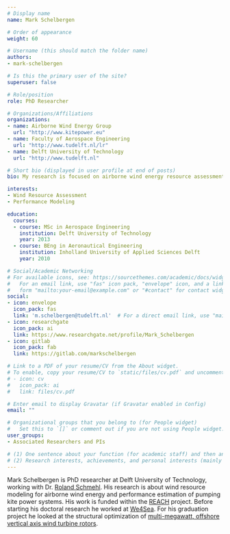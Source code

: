 ```yaml
---
# Display name
name: Mark Schelbergen

# Order of appearance
weight: 60

# Username (this should match the folder name)
authors:
- mark-schelbergen

# Is this the primary user of the site?
superuser: false

# Role/position
role: PhD Researcher

# Organizations/Affiliations
organizations:
- name: Airborne Wind Energy Group
  url: "http://www.kitepower.eu"
- name: Faculty of Aerospace Engineering
  url: "http://www.tudelft.nl/lr"
- name: Delft University of Technology
  url: "http://www.tudelft.nl"

# Short bio (displayed in user profile at end of posts)
bio: My research is focused on airborne wind energy resource assessment and performance modeling.

interests:
- Wind Resource Assessment
- Performance Modeling

education:
  courses:
  - course: MSc in Aerospace Engineering
    institution: Delft University of Technology
    year: 2013
  - course: BEng in Aeronautical Engineering
    institution: Inholland University of Applied Sciences Delft
    year: 2010

# Social/Academic Networking
# For available icons, see: https://sourcethemes.com/academic/docs/widgets/#icons
#   For an email link, use "fas" icon pack, "envelope" icon, and a link in the
#   form "mailto:your-email@example.com" or "#contact" for contact widget.
social:
- icon: envelope
  icon_pack: fas
  link: 'm.schelbergen@tudelft.nl'  # For a direct email link, use "mailto:test@example.org".
- icon: researchgate
  icon_pack: ai
  link: https://www.researchgate.net/profile/Mark_Schelbergen
- icon: gitlab
  icon_pack: fab
  link: https://gitlab.com/markschelbergen

# Link to a PDF of your resume/CV from the About widget.
# To enable, copy your resume/CV to `static/files/cv.pdf` and uncomment the lines below.  
# - icon: cv
#   icon_pack: ai
#   link: files/cv.pdf

# Enter email to display Gravatar (if Gravatar enabled in Config)
email: ""

# Organizational groups that you belong to (for People widget)
#   Set this to `[]` or comment out if you are not using People widget.  
user_groups:
- Associated Researchers and PIs

# (1) One sentence about your function (for academic staff) and then another sentence about your role(s) within the training network
# (2) Research interests, achievements, and personal interests (mainly for researchers)
---
```


Mark Schelbergen is PhD researcher at Delft University of Technology, working with Dr. [Roland Schmehl](/authors/roland-schmehl/). His research is about wind resource modeling for airborne wind energy and performance estimation of pumping kite power systems. His work is funded
within the [REACH](https://cordis.europa.eu/project/rcn/199241/) project. Before starting his doctoral research he worked at [We4Sea](https://www.we4sea.com/). For his graduation project he looked at the structural optimization of [multi-megawatt, offshore vertical axis wind turbine rotors](https://doi.org/10.2514/6.2014-1082).

